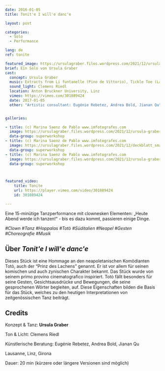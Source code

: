 ```yaml
---
date: 2016-01-05
title: Tonit'e I will'e danc'e

layout: post

categories:
  - Solo
  - Performance

lang: de
ref: tonite

featured_image: https://ursulagraber.files.wordpress.com/2021/12/ursula-graber009_small.jpg?w=500&fit=crop
brief: Ein Solo von Ursula Graber
cast:
  concept: Ursula Graber
  music: Extracts from Li funtanelle (Pino de Vittorio), Tickle Toe (La Vella Dixieland), The Magic Flute (Mozart), That’s the way (KC & The Sunshine Band), O sole mio, Thriller (Michael Jackson), The shortest song (Bryant Oden)
  sound_light: Clemens Riedl
  location: Anton Bruckner University, Linz
  vimeo: https://vimeo.com/301889424
  date: 2017-01-05
  other: "Artistic consultant: Eugénie Rebetez, Andrea Bold, Jianan Qu"


galleries:

- title: (c) Marina Saenz de Pablo www.imfotografes.com
  image: https://ursulagraber.files.wordpress.com/2021/12/ursula-graber012_small.jpg?w=2000&fit=crop
  data-group: superworkshop
- title: (c) Marina Saenz de Pablo www.imfotografes.com
  image: https://ursulagraber.files.wordpress.com/2021/12/deckblatt_small-1.jpg?w=2000&fit=crop
  data-group: superworkshop
- title: (c) Marina Saenz de Pablo www.imfotografes.com
  image: https://ursulagraber.files.wordpress.com/2021/12/ursula-graber011_small.jpg?w=2000&fit=crop
  data-group: superworkshop



featured_video:
    title: Tonite
    url: https://player.vimeo.com/video/301889424
    id: 301889424

---
```


Eine 15-minütige Tanzperformance mit clownesken Elementen: „Heute Abend werde ich tanzen!“ - bis es dazu kommt, passieren einige Dinge.

*#Clown #Tanz #Hoppalas #Totò #Süditalien #Neapel #Gesten #Choreografie #Musik*


<!--plop-->
## Über *Tonit'e I will'e danc'e*

Dieses Stück ist eine Hommage an den neapoletanischen Komödianten Totò, auch der “Prinz des Lachens” genannt. Er ist vor allem für seinen komischen und auch zynischen Charakter bekannt. Das Stück wurde von seinem primo provino cinematografico inspiriert. Totò fällt besonders für seine Gesten, Gesichtsausdrücke und Bewegungen, die seine gesprochenen Wörter begleiten, auf. Diese Eigenschaften bilden die Basis für das Stück, welches zu den heutigen Interpretationen von zeitgenössischen Tanz beiträgt.

<!--plop-->

## Credits


Konzept & Tanz: **Ursula Graber**

Ton & Licht: Clemens Riedl

Künstlerische Beratung: Eugénie Rebetez, Andrea Bold, Jianan Qu

Lausanne, Linz, Girona

Dauer: 20 min (kürzere oder längere Versionen sind möglich)


<!--[![Tonit'e I will'e danc'e](https://i.vimeocdn.com/video/746500438_640.jpg)](https://player.vimeo.com/video/301889424)-->
